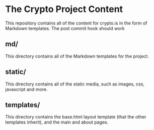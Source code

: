 # The Crypto Project Content

This repository contains all of the content for crypto.is in the form of Markdown templates.
The post commit hook should work


## md/

This directory contains all of the Markdown templates for the project.

## static/

This directory contains all of the static media, such as images, css, javascript and more.

## templates/

This directory contains the base.html layout template (that the other templates inherit), and the main and about pages.
